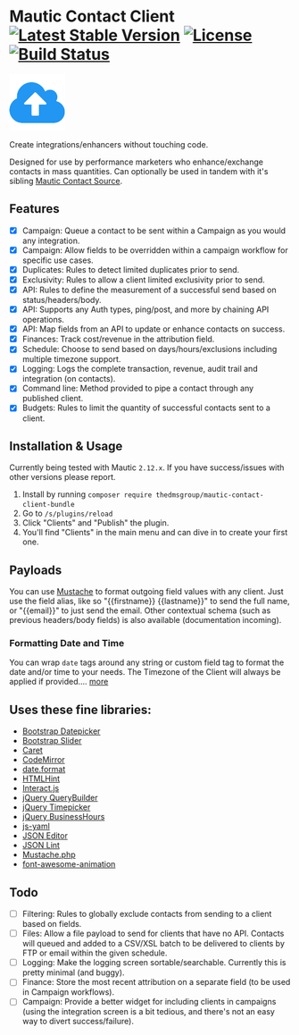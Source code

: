 # Mautic Contact Client [![Latest Stable Version](https://poser.pugx.org/thedmsgroup/mautic-contact-client-bundle/v/stable)](https://packagist.org/packages/thedmsgroup/mautic-contact-client-bundle) [![License](https://poser.pugx.org/thedmsgroup/mautic-contact-client-bundle/license)](https://packagist.org/packages/thedmsgroup/mautic-contact-client-bundle) [![Build Status](https://travis-ci.com/TheDMSGroup/mautic-contact-client.svg?branch=master)](https://travis-ci.com/TheDMSGroup/mautic-contact-client)
![](./Assets/img/client.png)

Create integrations/enhancers without touching code.

Designed for use by performance marketers who enhance/exchange contacts in mass quantities.
Can optionally be used in tandem with it's sibling [Mautic Contact Source](https://github.com/TheDMSGroup/mautic-contact-source).

## Features
- [x] Campaign: Queue a contact to be sent within a Campaign as you would any integration.
- [x] Campaign: Allow fields to be overridden within a campaign workflow for specific use cases.
- [x] Duplicates: Rules to detect limited duplicates prior to send.
- [x] Exclusivity: Rules to allow a client limited exclusivity prior to send.
- [x] API: Rules to define the measurement of a successful send based on status/headers/body.
- [x] API: Supports any Auth types, ping/post, and more by chaining API operations.
- [x] API: Map fields from an API to update or enhance contacts on success.
- [x] Finances: Track cost/revenue in the attribution field.
- [x] Schedule: Choose to send based on days/hours/exclusions including multiple timezone support.
- [x] Logging: Logs the complete transaction, revenue, audit trail and integration (on contacts).
- [x] Command line: Method provided to pipe a contact through any published client.
- [x] Budgets: Rules to limit the quantity of successful contacts sent to a client.

## Installation & Usage

Currently being tested with Mautic `2.12.x`.
If you have success/issues with other versions please report.

1. Install by running `composer require thedmsgroup/mautic-contact-client-bundle`
2. Go to `/s/plugins/reload`
3. Click "Clients" and "Publish" the plugin.
4. You'll find "Clients" in the main menu and can dive in to create your first one.

## Payloads

You can use [Mustache](http://mustache.github.io) to format outgoing field values with any client. 
Just use the field alias, like so "{{firstname}} {{lastname}}" to send the full name, or "{{email}}" to just send the email.
Other contextual schema (such as previous headers/body fields) is also available (documentation incoming).

### Formatting Date and Time

You can wrap `date` tags around any string or custom field tag to format the date and/or time to your needs.
The Timezone of the Client will always be applied if provided.... [more](./DATES.md)

## Uses these fine libraries:

* [Bootstrap Datepicker](https://github.com/uxsolutions/bootstrap-datepicker)
* [Bootstrap Slider](https://github.com/seiyria/bootstrap-slider)
* [Caret](https://github.com/accursoft/caret)
* [CodeMirror](https://github.com/codemirror/CodeMirror)
* [date.format](https://github.com/jacwright/date.format)
* [HTMLHint](https://github.com/yaniswang/HTMLHint)
* [Interact.js](https://github.com/taye/interact.js)
* [jQuery QueryBuilder](https://github.com/mistic100/jQuery-QueryBuilder)
* [jQuery Timepicker](https://github.com/jonthornton/jquery-timepicker)
* [jQuery BusinessHours](https://github.com/gEndelf/jquery.businessHours)
* [js-yaml](https://github.com/nodeca/js-yaml)
* [JSON Editor](https://github.com/json-editor/json-editor)
* [JSON Lint](https://github.com/zaach/jsonlint)
* [Mustache.php](https://github.com/bobthecow/mustache.php)
* [font-awesome-animation](https://github.com/l-lin/font-awesome-animation)

## Todo
- [ ] Filtering: Rules to globally exclude contacts from sending to a client based on fields.
- [ ] Files: Allow a file payload to send for clients that have no API. Contacts will queued and added to a CSV/XSL batch to be delivered to clients by FTP or email within the given schedule.
- [ ] Logging: Make the logging screen sortable/searchable. Currently this is pretty minimal (and buggy).
- [ ] Finance: Store the most recent attribution on a separate field (to be used in Campaign workflows).
- [ ] Campaign: Provide a better widget for including clients in campaigns (using the integration screen is a bit tedious, and there's not an easy way to divert success/failure).

